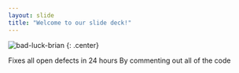 ```yaml
---
layout: slide
title: "Welcome to our slide deck!"
---
```


![bad-luck-brian](https://i.imgflip.com/22smxz.jpg)
{: .center}

Fixes all open defects in 24 hours
By commenting out all of the code
